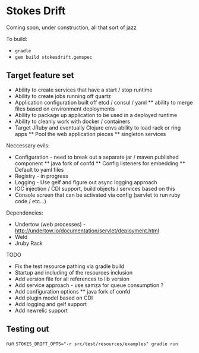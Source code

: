
# Stokes Drift #

Coming soon, under construction, all that sort of jazz

To build:
* `gradle`
* `gem build stokesdrift.gemspec`


## Target feature set ##

* Ability to create services that have a start / stop runtime
* Ability to create jobs running off quartz
* Application configuration built off etcd / consul / yaml
** ability to merge files based on environment deployments
* Ability to package up application to be used in a deployed runtime
* Ability to cleanly work with docker / containers
* Target JRuby and eventually Clojure envs ability to load rack or ring apps
** Pool the web application pieces
** singleton services

Neccessary evils:
* Configuration - need to break out a separate jar / maven published component
** java fork of confd
** Config listeners for embedding
** Default to yaml files
* Registry - in progress
* Logging - Use gelf and figure out async logging approach
* IOC injection / CDI support, build objects / services based on this
* Console screen that can be activated via config (servlet to run ruby code / etc...)


Dependencies:
* Undertow (web processes) - http://undertow.io/documentation/servlet/deployment.html
* Weld
* Jruby Rack


TODO
* Fix the test resource pathing via gradle build
* Startup and including of the resources inclusion
* Add version file for all references to lib version
* Add service approach - use samza for queue consumption ?
* Add configuration options
** java fork of confd
* Add plugin model based on CDI
* Add logging and gelf support
* Add newrelic support


## Testing out ##
run `STOKES_DRIFT_OPTS="-r src/test/resources/examples" gradle run`